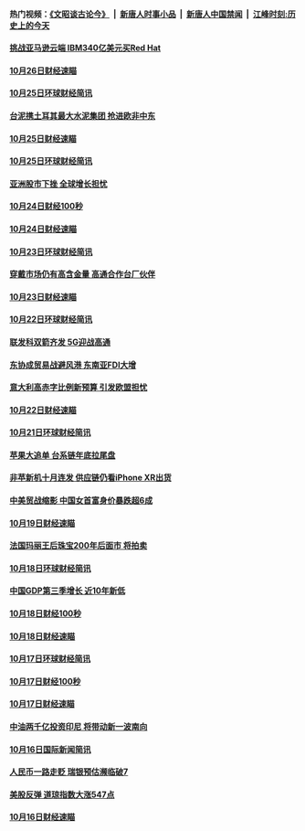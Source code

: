 #### 热门视频：[《文昭谈古论今》](https://github.com/gfw-breaker/wenzhao/blob/master/README.md?t=10291158) &nbsp;|&nbsp; [新唐人时事小品](https://github.com/gfw-breaker/ntdtv-comedy/blob/master/README.md?t=10291158) &nbsp;|&nbsp; [新唐人中国禁闻](https://github.com/gfw-breaker/ntdtv-news/blob/master/README.md?t=10291158) &nbsp;|&nbsp; [江峰时刻:历史上的今天](https://github.com/gfw-breaker/today-in-history/blob/master/README.md?t=10291158) 

#### [挑战亚马逊云端 IBM340亿美元买Red Hat](../pages/news208/a1397170.md?t=10291158) 

#### [10月26日财经速瞄](../pages/news208/a1396948.md?t=10291158) 

#### [10月25日环球财经简讯](../pages/news208/a1396909.md?t=10291158) 

#### [台泥携土耳其最大水泥集团 抢进欧非中东](../pages/news208/a1396899.md?t=10291158) 

#### [10月25日财经速瞄](../pages/news208/a1396828.md?t=10291158) 

#### [10月25日环球财经简讯](../pages/news208/a1396771.md?t=10291158) 

#### [亚洲股市下挫 全球增长担忧](../pages/news208/a1396757.md?t=10291158) 

#### [10月24日财经100秒](../pages/news208/a1396750.md?t=10291158) 

#### [10月24日财经速瞄](../pages/news208/a1396676.md?t=10291158) 

#### [10月23日环球财经简讯](../pages/news208/a1396638.md?t=10291158) 

#### [穿戴市场仍有高含金量 高通合作台厂伙伴](../pages/news208/a1396618.md?t=10291158) 

#### [10月23日财经速瞄](../pages/news208/a1396523.md?t=10291158) 

#### [10月22日环球财经简讯](../pages/news208/a1396479.md?t=10291158) 

#### [联发科双箭齐发 5G迎战高通](../pages/news208/a1396463.md?t=10291158) 

#### [东协成贸易战避风港 东南亚FDI大增](../pages/news208/a1396462.md?t=10291158) 

#### [意大利高赤字比例新预算 引发欧盟担忧](../pages/news208/a1396344.md?t=10291158) 

#### [10月22日财经速瞄](../pages/news208/a1396383.md?t=10291158) 

#### [10月21日环球财经简讯](../pages/news208/a1396338.md?t=10291158) 

#### [苹果大追单 台系链年底拉尾盘](../pages/news208/a1396320.md?t=10291158) 

#### [非苹新机十月连发 供应链仍看iPhone XR出货](../pages/news208/a1396220.md?t=10291158) 

#### [中美贸战缩影 中国女首富身价暴跌超6成](../pages/news208/a1396150.md?t=10291158) 

#### [10月19日财经速瞄](../pages/news208/a1396078.md?t=10291158) 

#### [法国玛丽王后珠宝200年后面市 将拍卖](../pages/news208/a1396074.md?t=10291158) 

#### [10月18日环球财经简讯](../pages/news208/a1396037.md?t=10291158) 

#### [中国GDP第三季增长 近10年新低](../pages/news208/a1396032.md?t=10291158) 

#### [10月18日财经100秒](../pages/news208/a1396017.md?t=10291158) 

#### [10月18日财经速瞄](../pages/news208/a1395923.md?t=10291158) 

#### [10月17日环球财经简讯](../pages/news208/a1395879.md?t=10291158) 

#### [10月17日财经100秒](../pages/news208/a1395862.md?t=10291158) 

#### [10月17日财经速瞄](../pages/news208/a1395794.md?t=10291158) 

#### [中油两千亿投资印尼 将带动新一波南向](../pages/news208/a1395728.md?t=10291158) 

#### [10月16日国际新闻简讯](../pages/news208/a1395726.md?t=10291158) 

#### [人民币一路走贬 瑞银预估濒临破7](../pages/news208/a1395619.md?t=10291158) 

#### [美股反弹 道琼指数大涨547点](../pages/news208/a1395665.md?t=10291158) 

#### [10月16日财经速瞄](../pages/news208/a1395646.md?t=10291158) 

